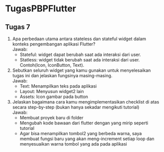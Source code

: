 # TugasPBPFlutter

## Tugas 7 

1. Apa perbedaan utama antara stateless dan stateful widget dalam konteks pengembangan aplikasi Flutter?<br>
    Jawab:
    - Stateful: widget dapat berubah saat ada interaksi dari user.<br>
    - Statless: widget tidak berubah saat ada interaksi dari user. Contoh(Icon, IconButton, Text).<br>
2. Sebutkan seluruh widget yang kamu gunakan untuk menyelesaikan tugas ini dan jelaskan fungsinya masing-masing.<br>
    Jawab:
    - Text: Menampilkan teks pada aplikasi<br>
    - Layout: Menyusun widget2 lain<br>
    - Assets: Icon gambar pada button<br>
3. Jelaskan bagaimana cara kamu mengimplementasikan checklist di atas secara step-by-step (bukan hanya sekadar mengikuti tutorial)<br>
    Jawab:
    - Membuat proyek baru di folder<br>
    - Mengubah kode bawaan dari flutter dengan yang mirip seperti tutorial<br>
    - Agar bisa menampilkan tombol2 yang berbeda warna, saya membuat fungsi baru yang akan meng-increment setiap loop dan menyesuaikan warna tombol yang ada pada aplikasi
